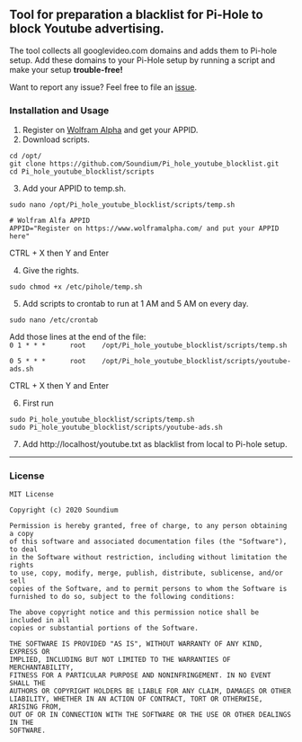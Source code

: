                
## Tool for preparation a blacklist for Pi-Hole to block Youtube advertising. 
          
The tool collects all googlevideo.com domains and adds them to Pi-hole setup. Add these domains to your Pi-Hole setup by running a script and make your setup **trouble-free!**
                
Want to report any issue? Feel free to file an <a href="https://github.com/Soundium/Pi_hole_youtube_blocklist/issues">issue</a>.
           
### Installation and Usage

1. Register on <a href="https://www.wolframalpha.com/">Wolfram Alpha</a> and get your APPID. 
2. Download scripts.
```
cd /opt/
git clone https://github.com/Soundium/Pi_hole_youtube_blocklist.git
cd Pi_hole_youtube_blocklist/scripts
```
3. Add your APPID to temp.sh. 
```
sudo nano /opt/Pi_hole_youtube_blocklist/scripts/temp.sh
```
```
# Wolfram Alfa APPID
APPID="Register on https://www.wolframalpha.com/ and put your APPID here"
```
CTRL + X then Y and Enter

4. Give the rights.
```
sudo chmod +x /etc/pihole/temp.sh
```
5. Add scripts to crontab to run at 1 AM and 5 AM on every day.

`sudo nano /etc/crontab`

Add those lines at the end of the file:       
`0 1 * * *      root    /opt/Pi_hole_youtube_blocklist/scripts/temp.sh`

`0 5 * * *      root    /opt/Pi_hole_youtube_blocklist/scripts/youtube-ads.sh`

CTRL + X then Y and Enter

6. First run
```
sudo Pi_hole_youtube_blocklist/scripts/temp.sh
sudo Pi_hole_youtube_blocklist/scripts/youtube-ads.sh
```
7. Add http://localhost/youtube.txt as blacklist from local to Pi-hole setup.
   
***     
   
### License
```
MIT License

Copyright (c) 2020 Soundium

Permission is hereby granted, free of charge, to any person obtaining a copy
of this software and associated documentation files (the "Software"), to deal
in the Software without restriction, including without limitation the rights
to use, copy, modify, merge, publish, distribute, sublicense, and/or sell
copies of the Software, and to permit persons to whom the Software is
furnished to do so, subject to the following conditions:

The above copyright notice and this permission notice shall be included in all
copies or substantial portions of the Software.

THE SOFTWARE IS PROVIDED "AS IS", WITHOUT WARRANTY OF ANY KIND, EXPRESS OR
IMPLIED, INCLUDING BUT NOT LIMITED TO THE WARRANTIES OF MERCHANTABILITY,
FITNESS FOR A PARTICULAR PURPOSE AND NONINFRINGEMENT. IN NO EVENT SHALL THE
AUTHORS OR COPYRIGHT HOLDERS BE LIABLE FOR ANY CLAIM, DAMAGES OR OTHER
LIABILITY, WHETHER IN AN ACTION OF CONTRACT, TORT OR OTHERWISE, ARISING FROM,
OUT OF OR IN CONNECTION WITH THE SOFTWARE OR THE USE OR OTHER DEALINGS IN THE
SOFTWARE.
```

